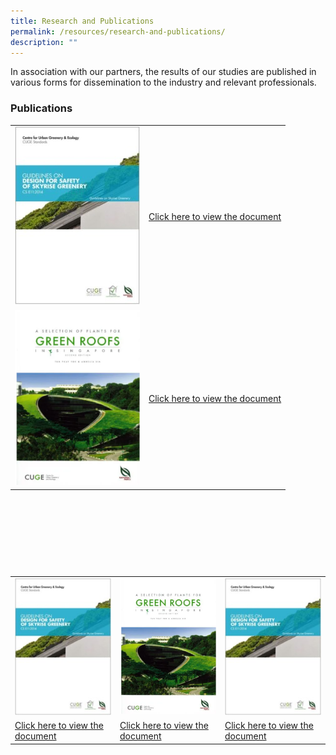 ```yaml
---
title: Research and Publications
permalink: /resources/research-and-publications/
description: ""
---
```

In association with our partners, the results of our studies are published in various forms for dissemination to the industry and relevant professionals.

### Publications

<table>
	<tbody>
		<tr>
		<td><img style="width:200px" src="/images/Icons/guidelines-on-design-for-safety-of-skyrise-greenery_icon.jpg"></td>
		<td><a href="https://botanicgardensshop.sg/collections/books/products/cs-e11-design-for-safety-of-skyrise-greenery"> Click here to view the document</a></td>
	</tr>
	<tr>
		<td><img style="width:200px" src="/images/Icons/a-selection-of-plants-for-green-roofs-in-singapore-2nd-edition.png"></td>
		<td><a href="www.google.com"> Click here to view the document</a></td>
	</tr>
</tbody>
</table>




&nbsp;&nbsp;&nbsp;&nbsp;&nbsp;&nbsp;&nbsp;&nbsp;&nbsp;&nbsp;&nbsp; 
&nbsp;&nbsp;&nbsp;&nbsp;&nbsp;&nbsp;&nbsp;&nbsp;&nbsp;&nbsp;&nbsp;&nbsp;&nbsp;&nbsp;&nbsp;&nbsp;&nbsp;&nbsp;&nbsp;&nbsp;&nbsp;&nbsp;&nbsp; 
&nbsp;&nbsp;&nbsp;&nbsp;&nbsp;&nbsp;&nbsp;&nbsp;&nbsp;&nbsp;&nbsp;&nbsp;&nbsp;&nbsp;&nbsp;&nbsp;&nbsp;&nbsp;&nbsp;&nbsp;&nbsp;&nbsp;&nbsp; 

&nbsp;&nbsp;&nbsp;&nbsp;&nbsp;&nbsp;&nbsp;&nbsp;&nbsp;&nbsp;&nbsp;&nbsp;&nbsp;&nbsp;&nbsp;&nbsp;&nbsp;&nbsp;&nbsp;&nbsp;&nbsp;&nbsp;&nbsp; 

&nbsp;&nbsp;&nbsp;&nbsp;&nbsp;&nbsp;&nbsp;&nbsp;&nbsp;&nbsp;&nbsp; 
&nbsp;&nbsp;&nbsp;&nbsp;&nbsp;&nbsp;&nbsp;&nbsp;&nbsp;&nbsp;&nbsp;&nbsp;&nbsp;&nbsp;&nbsp;&nbsp;&nbsp;&nbsp;&nbsp;&nbsp;&nbsp;&nbsp;&nbsp; 

&nbsp;&nbsp;&nbsp;&nbsp;&nbsp;&nbsp;&nbsp;&nbsp;&nbsp;&nbsp;&nbsp;&nbsp;&nbsp;&nbsp;&nbsp;&nbsp;&nbsp;&nbsp;&nbsp;&nbsp;&nbsp;&nbsp;&nbsp; 
&nbsp;&nbsp;&nbsp;&nbsp;&nbsp;&nbsp;&nbsp;&nbsp;&nbsp;&nbsp;&nbsp; <table><tbody><tr><td><img style="width:200px" src="/images/Icons/guidelines-on-design-for-safety-of-skyrise-greenery_icon.jpg"></td>

<td><img style="width:200px" src="/images/Icons/a-selection-of-plants-for-green-roofs-in-singapore-2nd-edition.png"></td>

<td><img style="width:200px" src="/images/Icons/guidelines-on-design-for-safety-of-skyrise-greenery_icon.jpg"></td></tr><tr><td><a href="https://botanicgardensshop.sg/collections/books/products/cs-e11-design-for-safety-of-skyrise-greenery"> Click here to view the document</a></td><td><a href="www.google.com"> Click here to view the document</a></td>
							
<td><a href="www.google.com"> Click here to view the document</a></td></tr>

</tbody>
</table>